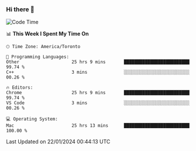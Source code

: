### Hi there 👋


<!--START_SECTION:waka-->
![Code Time](http://img.shields.io/badge/Code%20Time-1%2C568%20hrs%2057%20mins-blue)

📊 **This Week I Spent My Time On** 

```text
🕑︎ Time Zone: America/Toronto

💬 Programming Languages: 
Other                    25 hrs 9 mins       █████████████████████████   99.74 % 
C++                      3 mins              ░░░░░░░░░░░░░░░░░░░░░░░░░   00.26 % 

🔥 Editors: 
Chrome                   25 hrs 9 mins       █████████████████████████   99.74 % 
VS Code                  3 mins              ░░░░░░░░░░░░░░░░░░░░░░░░░   00.26 % 

💻 Operating System: 
Mac                      25 hrs 13 mins      █████████████████████████   100.00 % 
```


 Last Updated on 22/01/2024 00:44:13 UTC
<!--END_SECTION:waka-->

<!--
**SillyPasty/SillyPasty** is a ✨ _special_ ✨ repository because its `README.md` (this file) appears on your GitHub profile.

Here are some ideas to get you started:

- 🔭 I’m currently working on ...
- 🌱 I’m currently learning ...
- 👯 I’m looking to collaborate on ...
- 🤔 I’m looking for help with ...
- 💬 Ask me about ...
- 📫 How to reach me: ...
- 😄 Pronouns: ...
- ⚡ Fun fact: ...
-->


